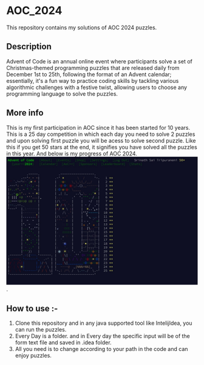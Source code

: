 # AOC_2024
This repository contains my solutions of AOC  2024 puzzles.

## Description
Advent of Code is an annual online event where participants solve a set of Christmas-themed programming puzzles that are released daily from December 1st to 25th, following the format of an Advent calendar; essentially, it's a fun way to practice coding skills by tackling various algorithmic challenges with a festive twist, allowing users to choose any programming language to solve the puzzles.
## More info
This is my first participation in AOC since it has been started for 10 years. This is a 25 day competition in which each day you need to solve 2 puzzles and upon solving first puzzle you will be acess to solve second puzzle. Like this if you get 50 stars at the end, it signifies you have solved all the puzzles in this year. And below is my progress of AOC 2024.
 ![This is an image](https://github.com/srinathsai/AOC_2024/blob/main/AOC_cover_pic.jpg).

## How to use :-
1) Clone this repository and in any java supported tool like IntelijIdea, you can run the puzzles. </br>
2) Every Day is a folder. and in Every day the specific input will be of the form text file and saved in .idea folder.
3) All you need is to change according to your path in the code and can enjoy puzzles.
   



